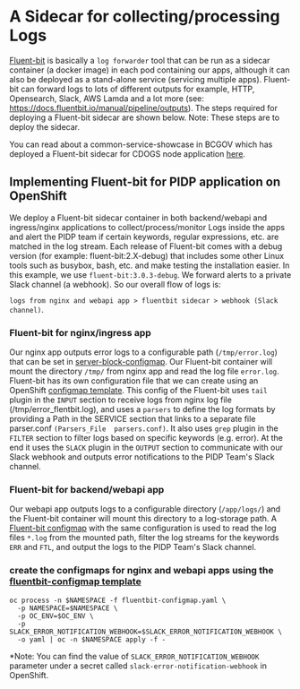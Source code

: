# A Sidecar for collecting/processing Logs

[Fluent-bit](https://docs.fluentbit.io/manual/about/what-is-fluent-bit) is basically a `log forwarder` tool that can be run as a sidecar container (a docker image) in each pod containing our apps, although it can also be deployed as a stand-alone service (servicing multiple apps). Fluent-bit can forward logs to lots of different outputs for example, HTTP, Opensearch, Slack, AWS Lamda and a lot more (see: https://docs.fluentbit.io/manual/pipeline/outputs). The steps required for deploying a Fluent-bit sidecar are shown below. Note: These steps are to deploy the sidecar.

You can read about a common-service-showcase in BCGOV which has deployed a Fluent-bit sidecar for CDOGS node application [here](https://github.com/bcgov/common-service-showcase/wiki/Logging-to-a-Sidecar).

## Implementing Fluent-bit for PIDP application on OpenShift

We deploy a Fluent-bit sidecar container in both backend/webapi and ingress/nginx applications to collect/process/monitor Logs inside the apps and alert the PIDP team if certain keywords, regular expressions, etc. are matched in the log stream. Each release of Fluent-bit comes with a debug version (for example: fluent-bit:2.X-debug) that includes some other Linux tools such as busybox, bash, etc. and make testing the installation easier. In this example, we use `fluent-bit:3.0.3-debug`. We forward alerts to a private Slack channel (a webhook). So our overall flow of logs is: 

`logs from nginx and webapi app > fluentbit sidecar > webhook (Slack channel)`.


### Fluent-bit for nginx/ingress app

Our nginx app outputs error logs to a configurable path (`/tmp/error.log`) that can be set in [server-block-configmap](../../charts/nginx/templates/server-block-configmap.yaml). Our Fluent-bit container will mount the directory `/tmp/` from nginx app and read the log file `error.log`.
Fluent-bit has its own configuration file that we can create using an OpenShift [configmap template](./fluentbit-configmap.yaml). This config of the Fluent-bit uses `tail` plugin in the `INPUT` section to receive logs from nginx log file (/tmp/error_flentbit.log), and uses a `parsers` to define the log formats by providing a Path in the SERVICE section that links to a separate file parser.conf `(Parsers_File  parsers.conf)`. It also uses `grep` plugin in the `FILTER` section to filter logs based on specific keywords (e.g. error). At the end it uses the `SLACK` plugin in the `OUTPUT` section to communicate with our Slack webhook and outputs error notifications to the PIDP Team's Slack channel.

### Fluent-bit for backend/webapi app

Our webapi app outputs logs to a configurable directory (`/app/logs/`) and the Fluent-bit container will mount this directory to a log-storage path. A [Fluent-bit configmap](./fluentbit-configmap.yaml) with the same configuration is used to read the log files `*.log` from the mounted path, filter the log streams for the keywords `ERR` and `FTL`, and output the logs to the PIDP Team's Slack channel. 

### create the configmaps for nginx and webapi apps using the [fluentbit-configmap template](./fluentbit-configmap.yaml)

```
oc process -n $NAMESPACE -f fluentbit-configmap.yaml \
  -p NAMESPACE=$NAMESPACE \
  -p OC_ENV=$OC_ENV \
  -p SLACK_ERROR_NOTIFICATION_WEBHOOK=$SLACK_ERROR_NOTIFICATION_WEBHOOK \
  -o yaml | oc -n $NAMESPACE apply -f -
```
  
*Note: You can find the value of `SLACK_ERROR_NOTIFICATION_WEBHOOK` parameter under a secret called `slack-error-notification-webhook` in OpenShift.